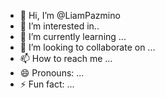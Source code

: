 - 👋 Hi, I’m @LiamPazmino
- 👀 I’m interested in..
- 🌱 I’m currently learning ...
- 💞️ I’m looking to collaborate on ...
- 📫 How to reach me ...
- 😄 Pronouns: ...
- ⚡ Fun fact: ...

<!---
LiamPazmino/LiamPazmino is a ✨ special ✨ repository because its `README.md` (this file) appears on your GitHub profile.
You can click the Preview link to take a look at your changes.
--->
